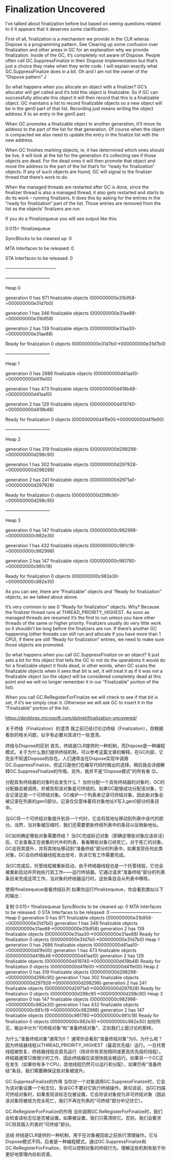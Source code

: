 <h1>Finalization Uncovered</h1>

I’ve talked about finalization before but based on seeing questions related to it it appears that it deserves some clarification.

 

First of all, finalization is a mechanism we provide in the CLR wheras Dispose is a programming pattern. 
See Clearing up some confusion over finalization and other areas in GC for an explanation why we provide finalization. 
Inside of the GC, it’s completely not aware of Dispose. People often call GC.SuppressFinalize in their Dispose implementation but that’s just a choice they make when they write code.
 I will explain exactly what GC.SuppressFinalize does in a bit. Oh and I am not the owner of the “Dispose pattern” J

 

So what happens when you allocate an object with a finalizer? GC’s allocator will get called and it’s told this object is finalizable. 
So if GC can successfully allocate this object it will then record that this is a finalizable object. 
GC maintains a list to record finalizable objects so a new object will be in the gen0 part of that list. Recording just means writing the object address X to an entry in the gen0 part.

 

When GC promotes a finalizable object to another generation, it’ll move its address to the part of the list for that generation.
 Of course when the object is compacted we also need to update the entry in the finalize list with the new address.

 

When GC finishes marking objects, ie, it has determined which ones should be live, it will look at the list for the generation it’s collecting see if those objects are dead. 
For the dead ones it will then promote that object and move the address to the part of the list that’s for “ready for finalization” objects. 
If any of such objects are found, GC will signal to the finalizer thread that there’s work to do.

 

When the managed threads are restarted after GC is done, since the finalizer thread is also a managed thread, it also gets restarted and starts to do its work – running finalizers. 
It does this by asking for the entries in the “ready for finalization” part of the list. Those entries are removed from the list as the objects’ finalizers are run.

 

If you do a !finalizequeue you will see output like this:




0:015> !finalizequeue

SyncBlocks to be cleaned up: 0

MTA Interfaces to be released: 0

STA Interfaces to be released: 0

———————————-

——————————

Heap 0

generation 0 has 971 finalizable objects (000000000e31b958->000000000e31d7b0)

generation 1 has 346 finalizable objects (000000000e31ae88->000000000e31b958)

generation 2 has 139 finalizable objects (000000000e31aa30->000000000e31ae88)

Ready for finalization 0 objects (000000000e31d7b0->000000000e31d7b0)

——————————

Heap 1

generation 0 has 2686 finalizable objects (000000000d41aa10->000000000d41fe00)

generation 1 has 473 finalizable objects (000000000d419b48->000000000d41aa10)

generation 2 has 129 finalizable objects (000000000d419740->000000000d419b48)

Ready for finalization 0 objects (000000000d41fe00->000000000d41fe00)

——————————

Heap 2

generation 0 has 319 finalizable objects (000000000d298298->000000000d298c90)

generation 1 has 302 finalizable objects (000000000d297928->000000000d298298)

generation 2 has 241 finalizable objects (000000000d2971a0->000000000d297928)

Ready for finalization 0 objects (000000000d298c90->000000000d298c90)

——————————

Heap 3

generation 0 has 147 finalizable objects (000000000c982998->000000000c982e30)

generation 1 has 432 finalizable objects (000000000c981c18->000000000c982998)

generation 2 has 147 finalizable objects (000000000c981780->000000000c981c18)

Ready for finalization 0 objects (000000000c982e30->000000000c982e30) 

 

As you can see, there are “Finalizable” objects and “Ready for finalization” objects, as we talked about above.

 

It’s very common to see 0 “Ready for finalization” objects. Why? Because the finalizer thread runs at THREAD_PRIORITY_HIGHEST.
 As soon as managed threads are resumed it’s the first to run unless you have other threads of the same or higher priority. 
 Finalizers usually do very little work so it shouldn’t be long before the finalizers are run.
  If there’s another GC happening (other threads can still run and allocate if you have more than 1 CPU),
   if there are still “Ready for finalization” entries, we need to make sure those objects are promoted.

 

So what happens when you call GC.SuppressFinalize on an object? It just sets a bit for this object that tells the GC to not do the operations it would do for a finalizable object it finds dead,
 in other words, when GC scans the finalizable objects when it sees that bit is set, 
 it will treat it as if it was not a finalizable object
  (so the object will be considered completely dead at this point and we will no longer remember it in our “Finalizable” portion of the list).

 

When you call GC.ReRegisterForFinalize we will check to see if that bit is set, if it’s we simply clear it. Otherwise we will ask GC to insert it in the “Finalizable” portion of the list.

https://devblogs.microsoft.com/dotnet/finalization-uncovered/
 

 关于终结（Finalization）的澄清
我之前已经讨论过终结（Finalization），但根据看到的相关问题，似乎有必要对其进行一些澄清。

终结与Dispose的区别
首先，终结是CLR提供的一种机制，而Dispose是一种编程模式。关于为什么我们提供终结机制，可以参考这篇文章的解释。在GC内部，它完全不知道Dispose的存在。人们通常会在Dispose实现中调用GC.SuppressFinalize，但这只是他们在编写代码时做出的选择。稍后我会详细解释GC.SuppressFinalize的作用。另外，我并不是“Dispose模式”的所有者 😊。

分配具有终结器的对象时会发生什么？
当你分配一个具有终结器的对象时，GC的分配器会被调用，并被告知该对象是可终结的。如果GC能够成功分配该对象，它会记录这是一个可终结对象。GC维护一个列表来记录可终结对象，因此新对象会被记录在列表的gen0部分。记录仅仅意味着将对象地址X写入gen0部分的条目中。

当GC将一个可终结对象提升到另一个代时，它会将其地址移动到列表中该代的部分。当然，当对象被压缩时，我们还需要更新终结列表中的条目以反映新地址。

GC如何确定哪些对象需要终结？
当GC完成标记对象（即确定哪些对象应该存活）后，它会查看正在收集的代中的列表，看看哪些对象已经死亡。对于死亡的对象，GC会将其提升，并将其地址移动到“准备终结”部分的列表中。如果发现任何此类对象，GC会向终结器线程发出信号，告诉它有工作需要完成。

当GC完成后，托管线程被重新启动，由于终结器线程也是一个托管线程，它也会被重新启动并开始执行其工作——运行终结器。它通过请求“准备终结”部分的列表条目来完成这项工作。当对象的终结器运行时，这些条目会从列表中移除。

使用!finalizequeue查看终结队列
如果你运行!finalizequeue，你会看到类似以下的输出：

复制
0:015> !finalizequeue
SyncBlocks to be cleaned up: 0
MTA Interfaces to be released: 0
STA Interfaces to be released: 0
———————————-
Heap 0
generation 0 has 971 finalizable objects (000000000e31b958->000000000e31d7b0)
generation 1 has 346 finalizable objects (000000000e31ae88->000000000e31b958)
generation 2 has 139 finalizable objects (000000000e31aa30->000000000e31ae88)
Ready for finalization 0 objects (000000000e31d7b0->000000000e31d7b0)
Heap 1
generation 0 has 2686 finalizable objects (000000000d41aa10->000000000d41fe00)
generation 1 has 473 finalizable objects (000000000d419b48->000000000d41aa10)
generation 2 has 129 finalizable objects (000000000d419740->000000000d419b48)
Ready for finalization 0 objects (000000000d41fe00->000000000d41fe00)
Heap 2
generation 0 has 319 finalizable objects (000000000d298298->000000000d298c90)
generation 1 has 302 finalizable objects (000000000d297928->000000000d298298)
generation 2 has 241 finalizable objects (000000000d2971a0->000000000d297928)
Ready for finalization 0 objects (000000000d298c90->000000000d298c90)
Heap 3
generation 0 has 147 finalizable objects (000000000c982998->000000000c982e30)
generation 1 has 432 finalizable objects (000000000c981c18->000000000c982998)
generation 2 has 147 finalizable objects (000000000c981780->000000000c981c18)
Ready for finalization 0 objects (000000000c982e30->000000000c982e30)
如你所见，输出中分为“可终结对象”和“准备终结对象”，正如我们上面讨论的那样。

为什么“准备终结对象”通常为0？
通常你会看到“准备终结对象”为0。为什么呢？因为终结器线程以THREAD_PRIORITY_HIGHEST（最高优先级）运行。一旦托管线程被恢复，终结器线程会首先运行（除非你有其他相同或更高优先级的线程）。终结器通常只做很少的工作，因此终结器应该很快就会被运行。如果另一个GC正在发生（如果你有多个CPU，其他线程仍然可以运行和分配），如果仍有“准备终结”条目，我们需要确保这些对象被提升。

GC.SuppressFinalize的作用
当你对一个对象调用GC.SuppressFinalize时，它会为该对象设置一个标志位，告诉GC不要对它执行终结操作。换句话说，当GC扫描可终结对象时，如果发现该标志位被设置，它会将该对象视为非可终结对象（因此该对象将被视为完全死亡，我们不再在列表的“可终结”部分中记住它）。

GC.ReRegisterForFinalize的作用
当你调用GC.ReRegisterForFinalize时，我们会检查该标志位是否被设置。如果被设置，我们只需清除它。否则，我们会要求GC将其插入列表的“可终结”部分。

总结
终结是CLR提供的一种机制，用于在对象被回收之前执行清理操作。它与Dispose模式不同，后者是一种编程模式。通过GC.SuppressFinalize和GC.ReRegisterForFinalize，你可以控制对象的终结行为。理解这些机制有助于你更好地管理内存和资源。

